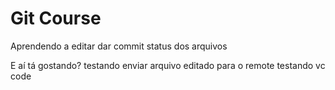 # Git Course
Aprendendo a editar
dar commit
status dos arquivos

E aí tá gostando?
testando enviar arquivo editado para o remote
testando vc code